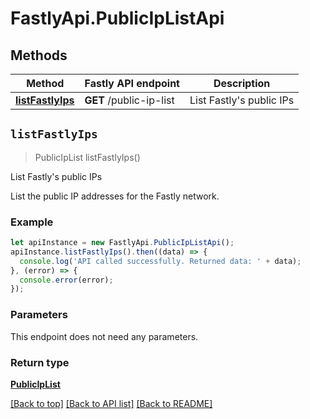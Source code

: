 # FastlyApi.PublicIpListApi



## Methods

Method | Fastly API endpoint | Description
------------- | ------------- | -------------
[**listFastlyIps**](PublicIpListApi.md#listFastlyIps) | **GET** /public-ip-list | List Fastly&#39;s public IPs



## `listFastlyIps`

> PublicIpList listFastlyIps()

List Fastly&#39;s public IPs

List the public IP addresses for the Fastly network.

### Example

```javascript
let apiInstance = new FastlyApi.PublicIpListApi();
apiInstance.listFastlyIps().then((data) => {
  console.log('API called successfully. Returned data: ' + data);
}, (error) => {
  console.error(error);
});

```

### Parameters

This endpoint does not need any parameters.

### Return type

[**PublicIpList**](PublicIpList.md)


[[Back to top]](#) [[Back to API list]](../../README.md#endpoints)
[[Back to README]](../../README.md)
